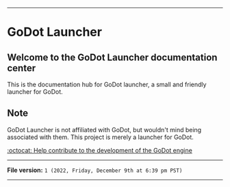 
***

# GoDot Launcher

## Welcome to the GoDot Launcher documentation center

This is the documentation hub for GoDot launcher, a small and friendly launcher for GoDot.

## Note

GoDot Launcher is not affiliated with GoDot, but wouldn't mind being associated with them. This project is merely a launcher for GoDot.

[:octocat: Help contribute to the development of the GoDot engine](https://github.com/godotengine/godot/)

***

**File version:** `1 (2022, Friday, December 9th at 6:39 pm PST)`

***
